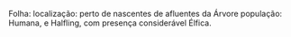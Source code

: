 Folha:
  localização: perto de nascentes de afluentes da Árvore
  população: Humana, e Halfling, com presença considerável Élfica.